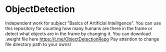 # ObjectDetection
Independent work for subject "Basics of Artificial Intelligence". You can use this repository for counting how many humans are there in the frame or detect what objects are in the frame by changing it. You can download .weight file here https://t.me/ObjectDetectionRepo
Pay attention to change file directory path to your owns!
